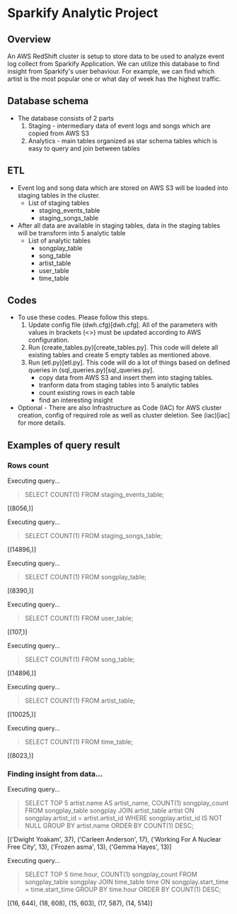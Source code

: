 # Sparkify Analytic Project

## Overview
An AWS RedShift cluster is setup to store data to be used to analyze event log collect from Sparkify Application.
We can utilize this database to find insight from Sparkify's user behaviour. 
For example, we can find which artist is the most popular one or what day of week has the highest traffic.

## Database schema
- The database consists of 2 parts
    1. Staging - intermediary data of event logs and songs which are copied from AWS S3
    2. Analytics - main tables organized as star schema tables which is easy to query and join between tables


## ETL
- Event log and song data which are stored on AWS S3 will be loaded into staging tables in the cluster. 
    - List of staging tables
        - staging_events_table
        - staging_songs_table
- After all data are available in staging tables, data in the staging tables will be transform into 5 analytic table
    - List of analytic tables
        - songplay_table
        - song_table
        - artist_table
        - user_table
        - time_table

## Codes
- To use these codes. Please follow this steps.
    1. Update config file (dwh.cfg)[dwh.cfg]. All of the parameters with values in brackets (<>) must be updated according to AWS configuration.
    2. Run (create_tables.py)[create_tables.py]. This code will delete all existing tables and create 5 empty tables as mentioned above.
    3. Run (etl.py)[etl.py]. This code will do a lot of things based on defined queries in (sql_queries.py)[sql_queries.py].
        - copy data from AWS S3 and insert them into staging tables.
        - tranform data from staging tables into 5 analytic tables
        - count existing rows in each table
        - find an interesting insight
- Optional - There are also Infrastructure as Code (IAC) for AWS cluster creation, config of required role as well as cluster deletion. See (iac)[iac] for more details.
    


## Examples of query result

### Rows count
Executing query...

> SELECT COUNT(1) FROM staging_events_table;

[(8056,)]

Executing query...

> SELECT COUNT(1) FROM staging_songs_table;

[(14896,)]

Executing query...

> SELECT COUNT(1) FROM songplay_table;

[(8390,)]

Executing query...

> SELECT COUNT(1) FROM user_table;

[(107,)]

Executing query...

> SELECT COUNT(1) FROM song_table;

[(14896,)]

Executing query...

> SELECT COUNT(1) FROM artist_table;

[(10025,)]

Executing query...

> SELECT COUNT(1) FROM time_table;

[(8023,)]

### Finding insight from data...
Executing query...

> SELECT TOP 5 artist.name AS artist_name, COUNT(1) songplay_count
FROM songplay_table songplay
JOIN artist_table artist
    ON songplay.artist_id = artist.artist_id
WHERE songplay.artist_id IS NOT NULL
GROUP BY artist.name
ORDER BY COUNT(1) DESC;

[('Dwight Yoakam', 37), ('Carleen Anderson', 17), ('Working For A Nuclear Free City', 13), ('Frozen asma', 13), ('Gemma Hayes', 13)]

Executing query...

> SELECT TOP 5 time.hour, COUNT(1) songplay_count
FROM songplay_table songplay
JOIN time_table time
    ON songplay.start_time = time.start_time
GROUP BY time.hour
ORDER BY COUNT(1) DESC;

[(16, 644), (18, 608), (15, 603), (17, 587), (14, 514)]
